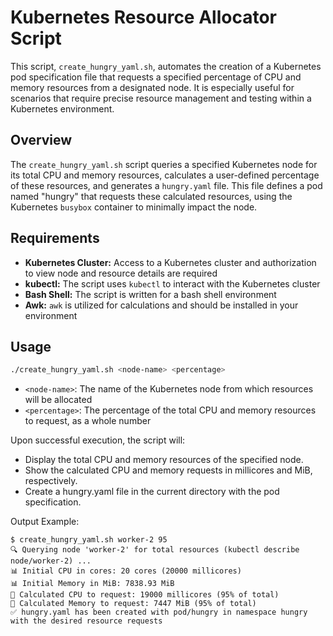 # Kubernetes Resource Allocator Script

This script, `create_hungry_yaml.sh`, automates the creation of a Kubernetes pod specification file that requests a specified percentage of CPU and memory resources from a designated node. It is especially useful for scenarios that require precise resource management and testing within a Kubernetes environment.

## Overview

The `create_hungry_yaml.sh` script queries a specified Kubernetes node for its total CPU and memory resources, calculates a user-defined percentage of these resources, and generates a `hungry.yaml` file. This file defines a pod named "hungry" that requests these calculated resources, using the Kubernetes `busybox` container to minimally impact the node.

## Requirements

- **Kubernetes Cluster:** Access to a Kubernetes cluster and authorization to view node and resource details are required
- **kubectl:** The script uses `kubectl` to interact with the Kubernetes cluster
- **Bash Shell:** The script is written for a bash shell environment
- **Awk:** `awk` is utilized for calculations and should be installed in your environment

## Usage

```bash
./create_hungry_yaml.sh <node-name> <percentage>
```

- `<node-name>`: The name of the Kubernetes node from which resources will be allocated
- `<percentage>`: The percentage of the total CPU and memory resources to request, as a whole number

Upon successful execution, the script will:

- Display the total CPU and memory resources of the specified node.
- Show the calculated CPU and memory requests in millicores and MiB, respectively.
- Create a hungry.yaml file in the current directory with the pod specification.

Output Example:

```
$ create_hungry_yaml.sh worker-2 95
🔍 Querying node 'worker-2' for total resources (kubectl describe node/worker-2) ...
📊 Initial CPU in cores: 20 cores (20000 millicores)
📊 Initial Memory in MiB: 7838.93 MiB
🔢 Calculated CPU to request: 19000 millicores (95% of total)
🔢 Calculated Memory to request: 7447 MiB (95% of total)
✅ hungry.yaml has been created with pod/hungry in namespace hungry with the desired resource requests
```
